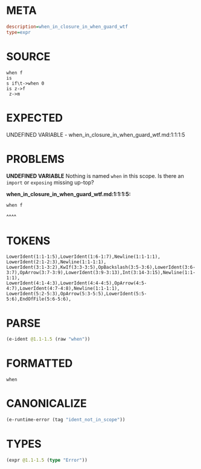 # META
~~~ini
description=when_in_closure_in_when_guard_wtf
type=expr
~~~
# SOURCE
~~~roc
when f
is
s if\t->when 0
is z->f
 z->m
~~~
# EXPECTED
UNDEFINED VARIABLE - when_in_closure_in_when_guard_wtf.md:1:1:1:5
# PROBLEMS
**UNDEFINED VARIABLE**
Nothing is named `when` in this scope.
Is there an `import` or `exposing` missing up-top?

**when_in_closure_in_when_guard_wtf.md:1:1:1:5:**
```roc
when f
```
^^^^


# TOKENS
~~~zig
LowerIdent(1:1-1:5),LowerIdent(1:6-1:7),Newline(1:1-1:1),
LowerIdent(2:1-2:3),Newline(1:1-1:1),
LowerIdent(3:1-3:2),KwIf(3:3-3:5),OpBackslash(3:5-3:6),LowerIdent(3:6-3:7),OpArrow(3:7-3:9),LowerIdent(3:9-3:13),Int(3:14-3:15),Newline(1:1-1:1),
LowerIdent(4:1-4:3),LowerIdent(4:4-4:5),OpArrow(4:5-4:7),LowerIdent(4:7-4:8),Newline(1:1-1:1),
LowerIdent(5:2-5:3),OpArrow(5:3-5:5),LowerIdent(5:5-5:6),EndOfFile(5:6-5:6),
~~~
# PARSE
~~~clojure
(e-ident @1.1-1.5 (raw "when"))
~~~
# FORMATTED
~~~roc
when
~~~
# CANONICALIZE
~~~clojure
(e-runtime-error (tag "ident_not_in_scope"))
~~~
# TYPES
~~~clojure
(expr @1.1-1.5 (type "Error"))
~~~

